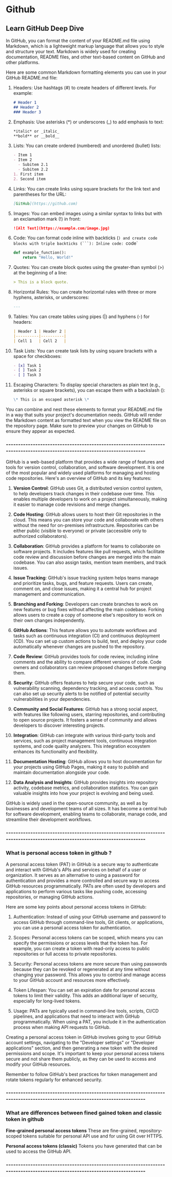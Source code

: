 # Github
## Learn GitHub Deep Dive

In GitHub, you can format the content of your README.md file using Markdown, which is a lightweight markup language that allows you to style and structure your text. Markdown is widely used for creating documentation, README files, and other text-based content on GitHub and other platforms.

Here are some common Markdown formatting elements you can use in your GitHub README.md file:

1. Headers:
   Use hashtags (#) to create headers of different levels. For example:
   ```markdown
   # Header 1
   ## Header 2
   ### Header 3
   ```

2. Emphasis:
   Use asterisks (*) or underscores (_) to add emphasis to text:
   ```markdown
   *italic* or _italic_
   **bold** or __bold__
   ```

3. Lists:
   You can create ordered (numbered) and unordered (bullet) lists:
   ```markdown
   - Item 1
   - Item 2
     - Subitem 2.1
     - Subitem 2.2
   1. First item
   2. Second item
   ```

4. Links:
   You can create links using square brackets for the link text and parentheses for the URL:
   ```markdown
   [GitHub](https://github.com)
   ```

5. Images:
   You can embed images using a similar syntax to links but with an exclamation mark (!) in front:
   ```markdown
   ![Alt Text](https://example.com/image.jpg)
   ```

6. Code:
   You can format code inline with backticks (`) and create code blocks with triple backticks (```):
   Inline code: `code`
   ```python
   def example_function():
       return "Hello, World!"
   ```

7. Quotes:
   You can create block quotes using the greater-than symbol (>) at the beginning of a line:
   ```markdown
   > This is a block quote.
   ```

8. Horizontal Rules:
   You can create horizontal rules with three or more hyphens, asterisks, or underscores:
   ```markdown
   ---
   ```

9. Tables:
   You can create tables using pipes (|) and hyphens (-) for headers:
   ```markdown
   | Header 1 | Header 2 |
   |----------|----------|
   | Cell 1   | Cell 2   |
   ```

10. Task Lists:
    You can create task lists by using square brackets with a space for checkboxes:
    ```markdown
    - [x] Task 1
    - [ ] Task 2
    - [ ] Task 3
    ```

11. Escaping Characters:
    To display special characters as plain text (e.g., asterisks or square brackets), you can escape them with a backslash (\):
    ```markdown
    \* This is an escaped asterisk \*
    ```

You can combine and nest these elements to format your README.md file in a way that suits your project's documentation needs. GitHub will render the Markdown content as formatted text when you view the README file on the repository page. Make sure to preview your changes on GitHub to ensure they appear as expected.

### --------------------------------------------------------------------------------------------------------------------------
GitHub is a web-based platform that provides a wide range of features and tools for version control, collaboration, and software development. It is one of the most popular 
and widely used platforms for managing and hosting code repositories. Here's an overview of GitHub and its key features:

1. **Version Control**: GitHub uses Git, a distributed version control system, to help developers track changes in their codebase over time. This enables multiple developers 
         to work on a project simultaneously, making it easier to manage code revisions and merge changes.

2. **Code Hosting**: GitHub allows users to host their Git repositories in the cloud. This means you can store your code and collaborate with others without the need for 
         on-premises infrastructure. Repositories can be either public (visible to everyone) or private (accessible only to authorized collaborators).

3. **Collaboration**: GitHub provides a platform for teams to collaborate on software projects. It includes features like pull requests, which facilitate code review and 
        discussion before changes are merged into the main codebase. You can also assign tasks, mention team members, and track issues.

4. **Issue Tracking**: GitHub's issue tracking system helps teams manage and prioritize tasks, bugs, and feature requests. Users can create, comment on, and close issues, 
        making it a central hub for project management and communication.

5. **Branching and Forking**: Developers can create branches to work on new features or bug fixes without affecting the main codebase. Forking allows users to create a
         copy of someone else's repository to work on their own changes independently.

6. **GitHub Actions**: This feature allows you to automate workflows and tasks such as continuous integration (CI) and continuous deployment (CD). You can set up custom 
         actions to build, test, and deploy your code automatically whenever changes are pushed to the repository.

7. **Code Review**: GitHub provides tools for code review, including inline comments and the ability to compare different versions of code. Code owners and collaborators 
         can review proposed changes before merging them.

8. **Security**: GitHub offers features to help secure your code, such as vulnerability scanning, dependency tracking, and access controls. You can also set up security alerts 
         to be notified of potential security vulnerabilities in your dependencies.

9. **Community and Social Features**: GitHub has a strong social aspect, with features like following users, starring repositories, and contributing to open source projects.
         It fosters a sense of community and allows developers to discover interesting projects.

10. **Integration**: GitHub can integrate with various third-party tools and services, such as project management tools, continuous integration systems, and code quality
           analyzers. This integration ecosystem enhances its functionality and flexibility.

11. **Documentation Hosting**: GitHub allows you to host documentation for your projects using GitHub Pages, making it easy to publish and maintain documentation 
          alongside your code.

12. **Data Analysis and Insights**: GitHub provides insights into repository activity, codebase metrics, and collaboration statistics. You can gain valuable insights into how
           your project is evolving and being used.

GitHub is widely used in the open-source community, as well as by businesses and development teams of all sizes. It has become a central hub for software development, 
enabling teams to collaborate, manage code, and streamline their development workflows.


### --------------------------------------------------------------------------------------------------------------------------
### What is personal access token in github ?

A personal access token (PAT) in GitHub is a secure way to authenticate and interact with GitHub's APIs and services on behalf of a user or organization. It serves as an alternative to using a password for authentication and provides a more controlled and secure way to access GitHub resources programmatically. PATs are often used by developers and applications to perform various tasks like pushing code, accessing repositories, or managing GitHub actions.

Here are some key points about personal access tokens in GitHub:

1. Authentication: Instead of using your GitHub username and password to access GitHub through command-line tools, Git clients, or applications, you can use a personal access token for authentication.

2. Scopes: Personal access tokens can be scoped, which means you can specify the permissions or access levels that the token has. For example, you can create a token with read-only access to public repositories or full access to private repositories.

3. Security: Personal access tokens are more secure than using passwords because they can be revoked or regenerated at any time without changing your password. This allows you to control and manage access to your GitHub account and resources more effectively.

4. Token Lifespan: You can set an expiration date for personal access tokens to limit their validity. This adds an additional layer of security, especially for long-lived tokens.

5. Usage: PATs are typically used in command-line tools, scripts, CI/CD pipelines, and applications that need to interact with GitHub programmatically. When using a PAT, you include it in the authentication process when making API requests to GitHub.

Creating a personal access token in GitHub involves going to your GitHub account settings, navigating to the "Developer settings" or "Developer applications" section, and then generating a new token with the desired permissions and scope. It's important to keep your personal access tokens secure and not share them publicly, as they can be used to access and modify your GitHub resources.

Remember to follow GitHub's best practices for token management and rotate tokens regularly for enhanced security.

### --------------------------------------------------------------------------------------------------------------------------
### What are differences between fined gained token and classic token in github

**Fine-grained personal access tokens**
 These are fine-grained, repository-scoped tokens suitable for personal API use and for using Git over HTTPS.

**Personal access tokens (classic)**
 Tokens you have generated that can be used to access the GitHub API.

 ### --------------------------------------------------------------------------------------------------------------------------

